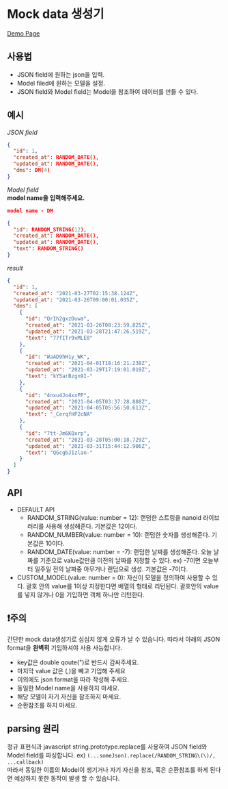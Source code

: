 # Mock data 생성기
[Demo Page](https://geewoo94.github.io/generate-mock-data/)

## 사용법
- JSON field에 원하는 json을 입력.
- Model filed에 원하는 모델을 설정.
- JSON field와 Model field는 Model을 참조하여 데이터를 만들 수 있다.

## 예시
*JSON field*
```json
{
  "id": 1,
  "created_at": RANDOM_DATE(),
  "updated_at": RANDOM_DATE(),
  "dms": DM(4)
}
```
*Model field*<br/>
**model name을 입력해주세요.**
```json
model name - DM

{
  "id": RANDOM_STRING(12),
  "created_at": RANDOM_DATE(),
  "updated_at": RANDOM_DATE(),
  "text": RANDOM_STRING()
}
```
*result*
```json
{
  "id": 1,
  "created_at": "2021-03-27T02:15:38.124Z",
  "updated_at": "2021-03-26T09:00:01.035Z",
  "dms": [
    {
      "id": "QrIh2gxzDuwa",
      "created_at": "2021-03-26T08:23:59.825Z",
      "updated_at": "2021-03-28T21:47:26.519Z",
      "text": "77fITr9xMLE0"
    },
    {
      "id": "WaAD9hH1y_WK",
      "created_at": "2021-04-01T18:16:21.238Z",
      "updated_at": "2021-03-29T17:19:01.019Z",
      "text": "kY5arBzgn9I-"
    },
    {
      "id": "4nxu4Jo4xxPP",
      "created_at": "2021-04-05T03:37:28.888Z",
      "updated_at": "2021-04-05T05:56:50.613Z",
      "text": "_CerqfHP2cNA"
    },
    {
      "id": "7tt-Jm6KQxrp",
      "created_at": "2021-03-28T05:00:18.729Z",
      "updated_at": "2021-03-31T15:44:12.906Z",
      "text": "QGcgbJ1zlan-"
    }
  ]
}
```

## API
- DEFAULT API
  - RANDOM_STRING(value: number = 12): 랜덤한 스트링을 nanoid 라이브러리를 사용해  생성해준다. 기본값은 12이다.
  - RANDOM_NUMBER(value: number = 10): 랜덤한 숫자를 생성해준다. 기본값은 10이다.
  - RANDOM_DATE(value: number = -7): 랜덤한 날짜를 생성해준다. 오늘 날짜를 기준으로 value값만큼 이전의 날짜를 지정할 수 있다. ex) -7이면 오늘부터 일주일 전의 날짜중 아무거나 랜덤으로 생성. 기본값은 -7이다.
- CUSTOM_MODEL(value: number = 0): 자신이 모델을 정의하여 사용할 수 있다. 괄호 안의 value를 1이상 지정한다면 배열의 형태로 리턴된다. 괄호안의 value를 넣지 않거나 0을 기입하면 객체 하나만 리턴한다.

## ❗️주의
간단한 mock data생성기로 심심치 않게 오류가 날 수 있습니다. 따라서 아래의 JSON format을 **완벽히** 기입하셔야 사용 사능합니다.
- key값은 double qoute(")로 반드시 감싸주세요.
- 마지막 value 값은 (,)을 빼고 기입해 주세요
- 이외에도 json format을 따라 작성해 주세요.
- 동일한 Model name을 사용하지 마세요.
- 해당 모델이 자기 자신을 참조하지 마세요.
- 순환참조를 하지 마세요.

## parsing 원리
정규 표현식과 javascript string.prototype.replace를 사용하여 JSON field와 Model field를 파싱합니다. ex) `(...someJson).replace(/RANDOM_STRING\(\)/, ...callback)`<br />
따라서 동일한 이름의 Model이 생기거나 자기 자신을 참조, 혹은 순환참조를 하게 된다면 예상하지 못한 동작이 발생 할 수 있습니다.
